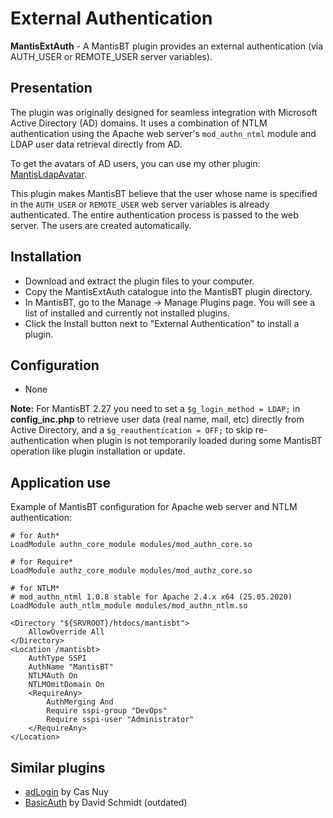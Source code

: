 # External Authentication

**MantisExtAuth** - A MantisBT plugin provides an external authentication (via AUTH_USER or REMOTE_USER server variables).

## Presentation

The plugin was originally designed for seamless integration with Microsoft Active Directory (AD) domains. It uses a combination of NTLM authentication using the Apache web server's `mod_authn_ntml` module and LDAP user data retrieval directly from AD.

To get the avatars of AD users, you can use my other plugin: [MantisLdapAvatar](https://github.com/raspopov/MantisLdapAvatar).

This plugin makes MantisBT believe that the user whose name is specified in the `AUTH_USER` or `REMOTE_USER` web server variables is already authenticated. The entire authentication process is passed to the web server. The users are created automatically.

## Installation

- Download and extract the plugin files to your computer.
- Copy the MantisExtAuth catalogue into the MantisBT plugin directory.
- In MantisBT, go to the Manage -> Manage Plugins page. You will see a list of installed and currently not installed plugins.
- Click the Install button next to "External Authentication" to install a plugin.

## Configuration

- None

**Note:** For MantisBT 2.27 you need to set a `$g_login_method = LDAP;` in **config_inc.php** to retrieve user data (real name, mail, etc) directly from Active Directory, and a `$g_reauthentication = OFF;` to skip re-authentication when plugin is not temporarily loaded during some MantisBT operation like plugin installation or update.

## Application use

Example of MantisBT configuration for Apache web server and NTLM authentication:

```
# for Auth*
LoadModule authn_core_module modules/mod_authn_core.so

# for Require*
LoadModule authz_core_module modules/mod_authz_core.so

# for NTLM* 
# mod_authn_ntml 1.0.8 stable for Apache 2.4.x x64 (25.05.2020)
LoadModule auth_ntlm_module modules/mod_authn_ntlm.so

<Directory "${SRVROOT}/htdocs/mantisbt">
	AllowOverride All
</Directory>
<Location /mantisbt>
	AuthType SSPI
	AuthName "MantisBT"
	NTLMAuth On
	NTLMOmitDomain On
	<RequireAny>
		AuthMerging And
		Require sspi-group "DevOps"
		Require sspi-user "Administrator"
	</RequireAny>
</Location>
```

## Similar plugins

- [adLogin](https://github.com/mantisbt-plugins/adLogin) by Cas Nuy
- [BasicAuth](https://github.com/davewood/mantis-basic-auth) by David Schmidt (outdated)
